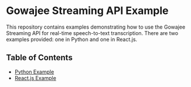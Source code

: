 # Gowajee Streaming API Example

This repository contains examples demonstrating how to use the Gowajee Streaming API for real-time speech-to-text transcription. There are two examples provided: one in Python and one in React.js.

## Table of Contents

- [Python Example](python/)
- [React.js Example](js/audio-streaming)
